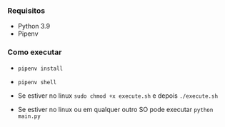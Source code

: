 ### Requisitos
  - Python 3.9
  - Pipenv
  
### Como executar

-  `pipenv install`
-  `pipenv shell`

- Se estiver no linux `sudo chmod +x execute.sh`  e depois `./execute.sh`
- Se estiver no linux ou em qualquer outro SO pode executar `python main.py`  